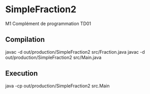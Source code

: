 # SimpleFraction2
M1 Complément de programmation TD01

## Compilation 
javac -d out/production/SimpleFraction2 src/Fraction.java
javac -d out/production/SimpleFraction2 src/Main.java

## Execution
java -cp out/production/SimpleFraction2 src.Main
